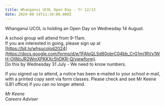 ```yaml
---
title: Whanganui UCOL Open Day - Yr 12/13
date: 2024-08-14T11:34:00.000Z
---
```

Whanganui UCOL is holding an Open Day on Wednesday 14 August.  

A school group will attend from 9-11am.  
If you are interested in going, please sign up at [https://bit.ly/whsucolod2024](https://docs.google.com/forms/d/e/1FAIpQLSd80obrC04bb_CrG1mi1RVx1WH-OIWoJR2WmXPKKXc5hDKR-Q/viewform).    
Do this by Wednesday 31 July - We need to know numbers.

If you signed up to attend, a notice has been e-mailed to your school e-mail, with a printed copy sent via form classes. Please check and see Mr Keene (LB1 office) if you can no longer attend.

*Mr Keene  
Careers Adviser*
